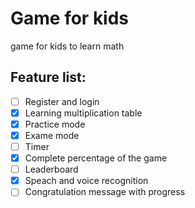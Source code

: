 # Game for kids
game for kids to learn math

## Feature list:
- [ ] Register and login
- [x] Learning multiplication table
- [x] Practice mode
- [x] Exame mode
- [ ] Timer
- [x] Complete percentage of the game
- [ ] Leaderboard
- [x] Speach and voice recognition
- [ ] Congratulation message with progress
